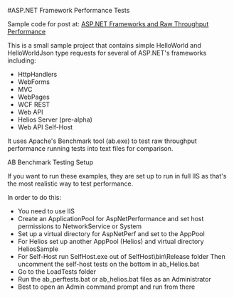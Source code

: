 #ASP.NET Framework Performance Tests

Sample code for post at:
[ASP.NET Frameworks and Raw Throughput Performance](http://www.west-wind.com/weblog/)


This is a small sample project that contains simple HelloWorld and HelloWorldJson 
type requests for several of ASP.NET's frameworks including:

* HttpHandlers
* WebForms
* MVC
* WebPages
* WCF REST
* Web API
* Helios Server (pre-alpha)
* Web API Self-Host

It uses Apache's Benchmark tool (ab.exe) to test raw throughput performance
running tests into text files for comparison.

AB Benchmark Testing Setup

If you want to run these examples, they are set up to run in full IIS as that's
the most realistic way to test performance. 

In order to do this:

* You need to use IIS
* Create an ApplicationPool for AspNetPerformance and set host permissions to NetworkService or System
* Set up a virtual directory for AspNetPerf and set to the AppPool
* For Helios set up another AppPool (Helios) and virtual directory HeliosSample
* For Self-Host run SelfHost.exe out of SelfHost\bin\Release folder
  Then uncomment the self-host tests on the bottom in ab_Helios.bat
* Go to the LoadTests folder
* Run the ab_perftests.bat or ab_helios.bat files as an Administrator
* Best to open an Admin command prompt and run from there